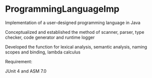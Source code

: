 # ProgrammingLanguageImp
Implementation of a user-designed programming language in Java

Conceptualized and established the method of scanner, parser, type checker, code generator and runtime logger

Developed the function for lexical analysis, semantic analysis, naming scopes and binding, lambda calculus

Requirement:

JUnit 4 and ASM 7.0
